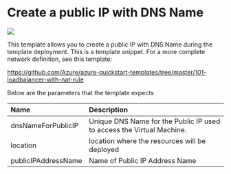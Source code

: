 # Create a public IP with DNS Name

<a href="https://azuredeploy.net/" target="_blank">
    <img src="http://azuredeploy.net/deploybutton.png"/>
</a>

This template allows you to create a public IP with DNS Name during the template deployment. This is a template snippet. For a more complete network definition, see this template:

https://github.com/Azure/azure-quickstart-templates/tree/master/101-loadbalancer-with-nat-rule

Below are the parameters that the template expects

| Name   | Description    |
|:--- |:---|
| dnsNameForPublicIP  | Unique DNS Name for the Public IP used to access the Virtual Machine. |
| location | location where the resources will be deployed |
| publicIPAddressName | Name of Public IP Address Name |


